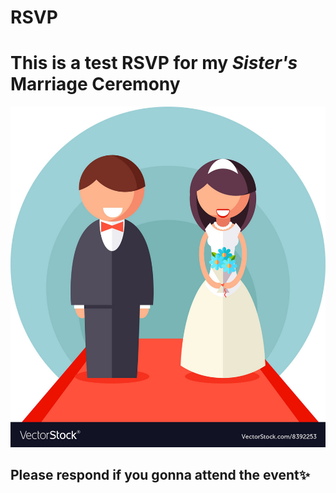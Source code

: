 # RSVP
# This is a test RSVP for my _Sister's_ Marriage Ceremony

![Marriage Icon](Resources/Icon.jpg)

## Please respond if you gonna attend the event✨
